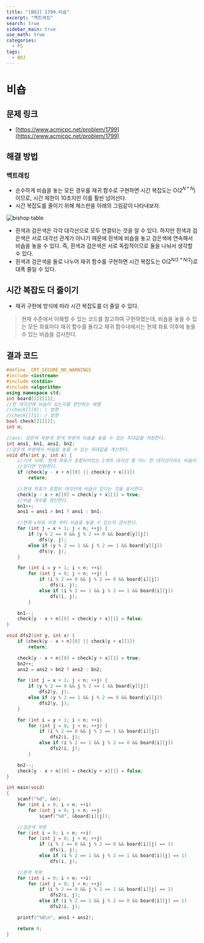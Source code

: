 ```yaml
---
title: "[BOJ] 1799.비숍"
excerpt: "백트래킹"
search: true
sidebar_main: true
use_math: true
categories:
  - PS
tags:
  - BOJ
---
```


# 비숍

## 문제 링크
- [https://www.acmicpc.net/problem/1799](https://www.acmicpc.net/problem/1799)

## 해결 방법
### 백트래킹
- 순수하게 비숍을 놓는 모든 경우를 재귀 함수로 구현하면 시간 복잡도는 O(${2}^{N * N}$)이므로, 시간 제한이 10초지만 이를 훨씬 넘어선다.
- 시간 복잡도를 줄이기 위해 체스판을 아래의 그림같이 나타내보자.

![bishop table](https://user-images.githubusercontent.com/34755287/48295230-752b4a00-e4cd-11e8-934a-f0d37443ecd6.jpg)

- 흰색과 검은색은 각각 대각선으로 모두 연결되는 것을 알 수 있다. 하지만 흰색과 검은색은 서로 대각선 관계가 아니기 때문에 흰색에 비숍을 놓고 검은색에 연속해서 비숍을 놓을 수 있다. 즉, 흰색과 검은색은 서로 독립적이므로 둘을 나눠서 생각할 수 있다.
- 흰색과 검은색을 둘로 나누어 재귀 함수를 구현하면 시간 복잡도는 O(${2}^{N/2 * N/2}$)로 대폭 줄일 수 있다.

## 시간 복잡도 더 줄이기
- 재귀 구현에 방식에 따라 시간 복잡도를 더 줄일 수 있다.
> 현재 수준에서 이해할 수 있는 코드를 참고하여 구현하였는데, 비숍을 놓을 수 있는 모든 좌표마다 재귀 함수를 돌리고 재귀 함수내에서는 현재 좌표 이후에 놓을 수 있는 비숍을 검사한다.

## 결과 코드

```cpp
#define _CRT_SECURE_NO_WARNINGS
#include <iostream>
#include <cstdio>
#include <algorithm>
using namespace std;
int board[11][11];
//한 대각선에 비숍이 있는지를 판단하는 배열
//check[][0]: \ 방향
//check[][1]: / 방향
bool check[21][2];
int n;

//ans: 검은색 부분과 흰색 부분의 비숍을 놓을 수 있는 최대값을 저장한다.
int ans1, bn1, ans2, bn2;
//검은색 부분에서 비숍을 놓을 수 있는 최대값을 계산한다.
void dfs(int y, int x) {
	//기저 사례: 현재 좌표가 포함되어있는 2개의 대각선 중 어느 한 대각선이라도 비숍이
	//있다면 반환한다.
	if (check[y - x + n][0] || check[y + x][1])
		return;

	//현재 좌표가 포함된 대각선에 비숍이 있다는 것을 표시한다.
	check[y - x + n][0] = check[y + x][1] = true;
	//비숍 개수를 갱신한다.
	bn1++;
	ans1 = ans1 > bn1 ? ans1 : bn1;

	//현재 x좌표 이후 부터 비숍을 놓을 수 있는지 검사한다.
	for (int j = x + 1; j < n; ++j) {
		if (y % 2 == 0 && j % 2 == 0 && board[y][j])
			dfs(y, j);
		else if (y % 2 == 1 && j % 2 == 1 && board[y][j])
			dfs(y, j);
	}

	for (int i = y + 1; i < n; ++i)
		for (int j = 0; j < n; ++j) {
			if (i % 2 == 0 && j % 2 == 0 && board[i][j])
				dfs(i, j);
			else if (i % 2 == 1 && j % 2 == 1 && board[i][j])
				dfs(i, j);
		}

	bn1--;
	check[y - x + n][0] = check[y + x][1] = false;
}

void dfs2(int y, int x) {
	if (check[y - x + n][0] || check[y + x][1])
		return;

	check[y - x + n][0] = check[y + x][1] = true;
	bn2++;
	ans2 = ans2 > bn2 ? ans2 : bn2;

	for (int j = x + 1; j < n; ++j) {
		if (y % 2 == 0 && j % 2 == 1 && board[y][j])
			dfs2(y, j);
		else if (y % 2 == 1 && j % 2 == 0 && board[y][j])
			dfs2(y, j);
	}

	for (int i = y + 1; i < n; ++i)
		for (int j = 0; j < n; ++j) {
			if (i % 2 == 0 && j % 2 == 1 && board[i][j])
				dfs2(i, j);
			else if (i % 2 == 1 && j % 2 == 0 && board[i][j])
				dfs2(i, j);
		}

	bn2--;
	check[y - x + n][0] = check[y + x][1] = false;
}

int main(void)
{
	scanf("%d", &n);
	for (int i = 0; i < n; ++i)
		for (int j = 0; j < n; ++j)
			scanf("%d", &board[i][j]);

	//검은색 부분
	for (int i = 0; i < n; ++i)
		for (int j = 0; j < n; ++j)
			if (i % 2 == 0 && j % 2 == 0 && board[i][j] == 1)
				dfs(i, j);
			else if (i % 2 == 1 && j % 2 == 1 && board[i][j] == 1)
				dfs(i, j);

	//흰색 부분
	for (int i = 0; i < n; ++i)
		for (int j = 0; j < n; ++j)
			if (i % 2 == 0 && j % 2 == 1 && board[i][j] == 1)
				dfs2(i, j);
			else if (i % 2 == 1 && j % 2 == 0 && board[i][j] == 1)
				dfs2(i, j);

	printf("%d\n", ans1 + ans2);

	return 0;
}
```

